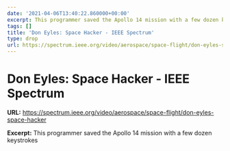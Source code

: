 ```yaml
---
date: '2021-04-06T13:40:22.860000+00:00'
excerpt: This programmer saved the Apollo 14 mission with a few dozen keystrokes
tags: []
title: 'Don Eyles: Space Hacker - IEEE Spectrum'
type: drop
url: https://spectrum.ieee.org/video/aerospace/space-flight/don-eyles-space-hacker
---
```


# Don Eyles: Space Hacker - IEEE Spectrum

**URL:** https://spectrum.ieee.org/video/aerospace/space-flight/don-eyles-space-hacker

**Excerpt:** This programmer saved the Apollo 14 mission with a few dozen keystrokes
